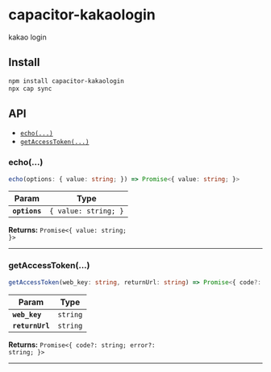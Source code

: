 # capacitor-kakaologin

kakao login

## Install

```bash
npm install capacitor-kakaologin
npx cap sync
```

## API

<docgen-index>

* [`echo(...)`](#echo)
* [`getAccessToken(...)`](#getaccesstoken)

</docgen-index>

<docgen-api>
<!--Update the source file JSDoc comments and rerun docgen to update the docs below-->

### echo(...)

```typescript
echo(options: { value: string; }) => Promise<{ value: string; }>
```

| Param         | Type                            |
| ------------- | ------------------------------- |
| **`options`** | <code>{ value: string; }</code> |

**Returns:** <code>Promise&lt;{ value: string; }&gt;</code>

--------------------


### getAccessToken(...)

```typescript
getAccessToken(web_key: string, returnUrl: string) => Promise<{ code?: string; error?: string; }>
```

| Param           | Type                |
| --------------- | ------------------- |
| **`web_key`**   | <code>string</code> |
| **`returnUrl`** | <code>string</code> |

**Returns:** <code>Promise&lt;{ code?: string; error?: string; }&gt;</code>

--------------------

</docgen-api>
